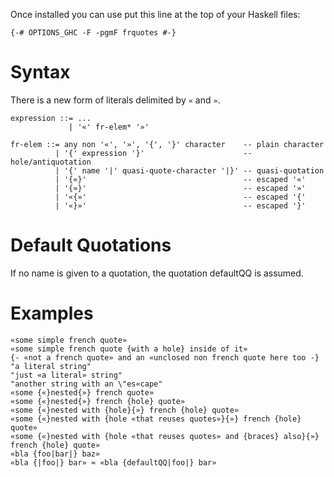 Once installed you can use put this line at the top of your Haskell files:

    {-# OPTIONS_GHC -F -pgmF frquotes #-}


Syntax
======

There is a new form of literals delimited by `«` and `»`.

    expression ::= ...
                 | '«' fr-elem* '»'

    fr-elem ::= any non '«', '»', '{', '}' character    -- plain character
              | '{' expression '}'                      -- hole/antiquotation
              | '{' name '|' quasi-quote-character '|}' -- quasi-quotation
              | '{«}'                                   -- escaped '«'
              | '{»}'                                   -- escaped '»'
              | '«{»'                                   -- escaped '{'
              | '«}»'                                   -- escaped '}'

Default Quotations
==================

If no name is given to a quotation, the quotation defaultQQ is
assumed.

Examples
========

    «some simple french quote»
    «some simple french quote {with a hole} inside of it»
    {- «not a french quote» and an «unclosed non french quote here too -} "a literal string"
    "just «a literal» string"
    "another string with an \"es«cape"
    «some {«}nested{»} french quote»
    «some {«}nested{»} french {hole} quote»
    «some {«}nested with {hole}{»} french {hole} quote»
    «some {«}nested with {hole «that reuses quotes»}{»} french {hole} quote»
    «some {«}nested with {hole «that reuses quotes» and {braces} also}{»} french {hole} quote»
    «bla {foo|bar|} baz»
    «bla {|foo|} bar» ≈ «bla {defaultQQ|foo|} bar»
